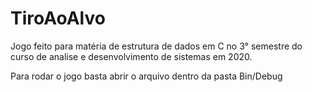 # TiroAoAlvo
Jogo feito para matéria de estrutura de dados em C no 3° semestre do curso de analise e desenvolvimento de sistemas em 2020.

Para rodar o jogo basta abrir o arquivo dentro da pasta Bin/Debug
